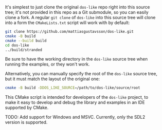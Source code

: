 It's simplest to just clone the original `dos-like` repo right into this source
tree; it's not provided in this repo as a Git submodule, so you can easily
clone a fork. A regular `git clone` of `dos-like` into this source tree will
clone into a form the `CMakeLists.txt` script will work with by default:

```sh
git clone https://github.com/mattiasgustavsson/dos-like.git
cmake -B build
cmake --build build
cd dos-like
../build/stranded
```

Be sure to have the working directory in the `dos-like` source tree when
running the examples, or they won't work.

Alternatively, you can manually specify the root of the `dos-like` source tree,
but it must match the layout of the original one:
```sh
cmake -B build -DDOS_LIKE_SOURCE=/path/to/dos-like/source/root
```

This CMake script is intended for developers of the `dos-like` project, to make
it easy to develop and debug the library and examples in an IDE supported by
CMake.

TODO: Add support for Windows and MSVC. Currently, only the SDL2 version is supported.
